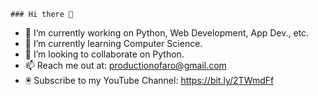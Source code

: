 `### Hi there 👋`

- 🔭 I’m currently working on Python, Web Development, App Dev., etc.
- 🌱 I’m currently learning Computer Science.
- 👯 I’m looking to collaborate on Python.
- 📫 Reach me out at: productionofaro@gmail.com
- 🖲 Subscribe to my YouTube Channel: https://bit.ly/2TWmdFf
